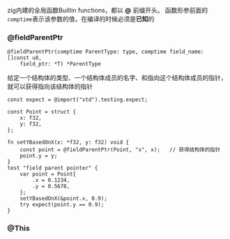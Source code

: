zig内建的全局函数Builtin functions，都以 **@** 前缀开头。  函数形参前面的`comptime`表示该参数的值，在编译的时候必须是**已知**的

### @fieldParentPtr 
```zig
@fieldParentPtr(comptime ParentType: type, comptime field_name: []const u8,
    field_ptr: *T) *ParentType
```
给定一个结构体的类型、一个结构体成员的名字、和指向这个结构体成员的指针， 就可以获得指向该结构体的指针
```zig
const expect = @import("std").testing.expect;

const Point = struct {
    x: f32,
    y: f32,
};

fn setYBasedOnX(x: *f32, y: f32) void {
    const point = @fieldParentPtr(Point, "x", x);   // 获得结构体的指针
    point.y = y;
}
test "field parent pointer" {
    var point = Point{
        .x = 0.1234,
        .y = 0.5678,
    };
    setYBasedOnX(&point.x, 0.9);
    try expect(point.y == 0.9);
}
```

### @This
